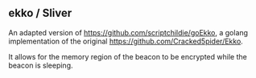 ## ekko / Sliver    
                                   
An adapted version of https://github.com/scriptchildie/goEkko, a golang implementation of the original https://github.com/Cracked5pider/Ekko.

It allows for the memory region of the beacon to be encrypted while the beacon is sleeping.
